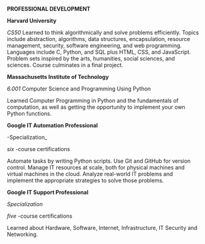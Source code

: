 **PROFESSIONAL DEVELOPMENT**


__Harvard University__

 _CS50_
 Learned to think algorithmically and solve problems efficiently. Topics include abstraction, algorithms, data structures, encapsulation, resource management, security, software engineering, and web programming. Languages include C, Python, and SQL plus HTML, CSS, and JavaScript. Problem sets inspired by the arts, humanities, social sciences, and sciences. Course culminates in a final project.


__**Massachusetts Institute of Technology**__


_6.001_
Computer Science and Programming Using Python

Learned Computer Programming in Python and the fundamentals of computation, as well as getting the opportunity to implement your own Python functions.


**__Google IT Automation Professional__**

-Specialization_

_six_ 
-course certifications

Automate tasks by writing Python scripts. Use Git and GitHub for version control. Manage IT resources at scale, both for physical machines and virtual machines in the cloud. Analyze real-world IT problems and implement the appropriate strategies to solve those problems.


**__Google IT Support Professional__**

_Specialization_

_five_ 
-course certifications

Learned about Hardware, Software, Internet, Infrastructure, IT Security and Networking.
